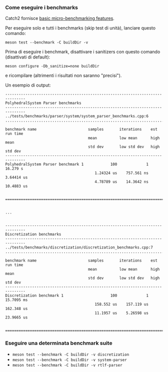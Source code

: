 ### Come eseguire i benchmarks
Catch2 fornisce [basic micro-benchmarking features](https://github.com/catchorg/Catch2/blob/devel/docs/benchmarks.md).

Per eseguire solo e tutti i benchmarks (skip test di unità), lanciare questo comando:
```
meson test --benchmark -C buildDir -v
```
Prima di eseguire i benchmark, disattivare i sanitizers con questo comando (disattivati di default):
```
meson configure -Db_sanitize=none buildDir
```
e ricompilare (altrimenti i risultati non saranno "precisi").

Un esempio di output:
```
-------------------------------------------------------------------------------
PolyhedralSystem Parser benchmarks
-------------------------------------------------------------------------------
../tests/benchmarks/parser/system/system_parser_benchmarks.cpp:6
...............................................................................

benchmark name                       samples       iterations    est run time
                                     mean          low mean      high mean
                                     std dev       low std dev   high std dev
-------------------------------------------------------------------------------
PolyhedralSystem Parser benchmark 1            100             1      16.279 s 
                                        1.24324 us    757.561 ns    3.64414 us 
                                        4.78789 us    14.3642 ns    10.4883 us 
                                                                               

===============================================================================


...


-------------------------------------------------------------------------------
Discretization benchmarks
-------------------------------------------------------------------------------
../tests/benchmarks/discretization/discretization_benchmarks.cpp:7
...............................................................................

benchmark name                       samples       iterations    est run time
                                     mean          low mean      high mean
                                     std dev       low std dev   high std dev
-------------------------------------------------------------------------------
Discretization benchmark 1                     100             1    15.7095 ms 
                                        158.552 us    157.119 us    162.348 us 
                                        11.1957 us    5.26598 us    23.9665 us 
                                                                               

==============================================================================

```

### Eseguire una determinata benchmark suite
- `meson test --benchmark -C buildDir -v discretization`
- `meson test --benchmark -C buildDir -v system-parser`
- `meson test --benchmark -C buildDir -v rtlf-parser`
